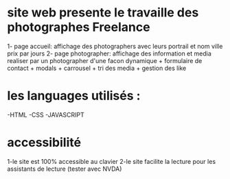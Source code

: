 # site web presente le travaille des photographes Freelance

1- page accueil: affichage des photographers avec leurs portrail et nom ville prix par jours
2- page photographer: affichage des information et media realiser par un photographer d'une facon dynamique + formulaire de contact + modals + carrousel + tri des media + gestion des like

# les languages utilisés :

-HTML
-CSS
-JAVASCRIPT

# accessibilité

1-le site est 100% accessible au clavier
2-le site facilite la lecture pour les assistants de lecture (tester avec NVDA)
